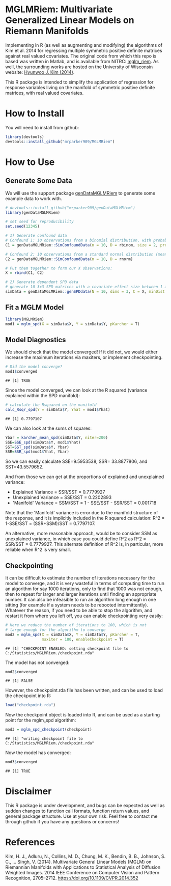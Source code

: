 # MGLMRiem: Multivariate Generalized Linear Models on Riemann Manifolds


 
Implementing in R (as well as augmenting and modifying) the algorithms of Kim et al. 2014 for regressing multiple symmetric positive definite matrices against real valued covariates. The original code from which this repo is based was written in Matlab, and is available from NITRC: [mglm_riem](https://www.nitrc.org/projects/riem_mglm). As well, the surrounding works are hosted on the University of Wisconsin website: [Hyunwoo J. Kim (2014)](http://pages.cs.wisc.edu/~hwkim/projects/riem-mglm/).

This R package is intended to simplify the application of regression for response variables living on the manifold of symmetric positive definite matrices, with real valued covariates.

# How to Install

You will need to install from github:


```r
library(devtools)
devtools::install_github("mrparker909/MGLMRiem")
```

# How to Use

## Generate Some Data

We will use the support package [genDataMGLMRiem](https://github.com/mrparker909/genDataMGLMRiem) to generate some example data to work with.


```r
# devtools::install_github("mrparker909/genDataMGLMRiem")
library(genDataMGLMRiem)

# set seed for reproducibility
set.seed(12345)

# 1) Generate confound data
# Confound 1: 10 observations from a binomial distribution, with probability 0.25, and maximum size 2
C1 = genDataMGLMRiem::SimConfoundData(n = 10, D = rbinom, size = 2, prob = 0.25)

# Confound 2: 10 observations from a standard normal distribution (mean 0, variance 1)
C2 = genDataMGLMRiem::SimConfoundData(n = 10, D = rnorm)

# Put them together to form our X observations:
X = rbind(C1, C2)

# 2) Generate dependent SPD data
# generate 10 3x3 SPD matrices with a covariate effect size between 1 and 2.
simData = genDataMGLMRiem::genSPDdata(N = 10, dims = 3, C = X, minDist = 1, maxDist = 2)
```

## Fit a MGLM Model


```r
library(MGLMRiem)
mod1 = mglm_spd(X = simData$X, Y = simData$Y, pKarcher = T)
```

## Model Diagnostics

We should check that the model converged! If it did not, we would either increase the maximum iterations via maxiters, or implement checkpointing.


```r
# Did the model converge?
mod1$converged
```

```
## [1] TRUE
```

Since the model converged, we can look at the R squared (variance explained within the SPD manifold):


```r
# calculate the Rsquared on the manifold
calc_Rsqr_spd(Y = simData$Y, Yhat = mod1$Yhat)
```

```
## [1] 0.7797107
```

We can also look at the sums of squares:


```r
Ybar = karcher_mean_spd(simData$Y, niter=200)
SSE=SSE_spd(simData$Y, mod1$Yhat)
SST=SST_spd(simData$Y, Ybar)
SSR=SSR_spd(mod1$Yhat, Ybar)
```

So we can easily calculate SSE=9.5953538, SSR= 33.8877806, and SST=43.5579652.

And from those we can get at the proportions of explained and unexplained variance:

- Explained Variance = SSR/SST = 0.7779927
- Unexplained Variance = SSE/SST = 0.2202893
- 'Manifold' Variance = SSM/SST = 1 - SSE/SST - SSR/SST = 0.001718

Note that the 'Manifold' variance is error due to the manifold structure of the response, and it is implicitly included in the R squared calculation: R^2 = 1-SSE/SST = (SSR+SSM)/SST = 0.7797107. 

An alternative, more reasonable approach, would be to consider SSM as unexplained variance, in which case you could define R^2 as R^2 = SSR/SST = 0.7779927. This alternate definition of R^2 is, in particular, more reliable when R^2 is very small.

## Checkpointing

It can be difficult to estimate the number of iterations necessary for the model to converge, and it is very wasteful in terms of computing time to run an algorithm for say 1000 iterations, only to find that 1000 was not enough, then to repeat for larger and larger iterations until finding an appropriate number. It can also be infeasible to run an algorithm long enough in one sitting (for example if a system needs to be rebooted intermittently). Whatever the reason, if you need to be able to stop the algorithm, and restart it from where you left off, you can enable checkpointing very easily:


```r
# Here we reduce the number of iterations to 100, which is not
# large enough for the algorithm to converge
mod2 = mglm_spd(X = simData$X, Y = simData$Y, pKarcher = T, 
                maxiter = 100, enableCheckpoint = T)
```

```
## [1] "CHECKPOINT ENABLED: setting checkpoint file to C:/Statistics/MGLMRiem./checkpoint.rda"
```

The model has not converged:


```r
mod2$converged
```

```
## [1] FALSE
```

However, the checkpoint.rda file has been written, and can be used to load the checkpoint into R:


```r
load("checkpoint.rda")
```

Now the checkpoint object is loaded into R, and can be used as a starting point for the mglm_spd algorithm:


```r
mod3 = mglm_spd_checkpoint(checkpoint)
```

```
## [1] "writing checkpoint file to C:/Statistics/MGLMRiem./checkpoint.rda"
```

Now the model has converged:


```r
mod3$converged
```

```
## [1] TRUE
```

# Disclaimer

This R package is under development, and bugs can be expected as well as sudden changes to function call formats, function return values, and general package structure. Use at your own risk. Feel free to contact me through github if you have any questions or concerns!


# References

Kim, H. J., Adluru, N., Collins, M. D., Chung, M. K., Bendin, B. B., Johnson, S. C., … Singh, V. (2014). Multivariate General Linear Models (MGLM) on Riemannian Manifolds with Applications to Statistical Analysis of Diffusion Weighted Images. 2014 IEEE Conference on Computer Vision and Pattern Recognition, 2705–2712. https://doi.org/10.1109/CVPR.2014.352


